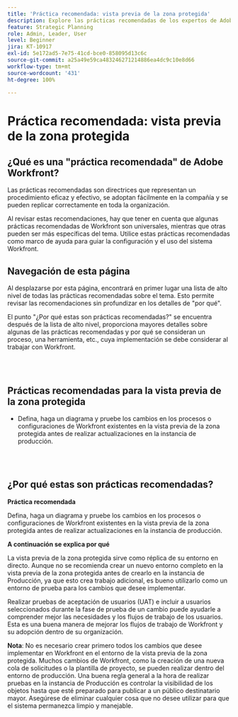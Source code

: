```yaml
---
title: 'Práctica recomendada: vista previa de la zona protegida'
description: Explore las prácticas recomendadas de los expertos de Adobe Workfront sobre la configuración, administración y uso del entorno de la vista previa de la zona protegida para Workfront.
feature: Strategic Planning
role: Admin, Leader, User
level: Beginner
jira: KT-10917
exl-id: 5e172ad5-7e75-41cd-bce0-858095d13c6c
source-git-commit: a25a49e59ca483246271214886ea4dc9c10e8d66
workflow-type: tm+mt
source-wordcount: '431'
ht-degree: 100%

---
```


# Práctica recomendada: vista previa de la zona protegida

## ¿Qué es una &quot;práctica recomendada&quot; de Adobe Workfront?

Las prácticas recomendadas son directrices que representan un procedimiento eficaz y efectivo, se adoptan fácilmente en la compañía y se pueden replicar correctamente en toda la organización.

Al revisar estas recomendaciones, hay que tener en cuenta que algunas prácticas recomendadas de Workfront son universales, mientras que otras pueden ser más específicas del tema. Utilice estas prácticas recomendadas como marco de ayuda para guiar la configuración y el uso del sistema Workfront.

## Navegación de esta página

Al desplazarse por esta página, encontrará en primer lugar una lista de alto nivel de todas las prácticas recomendadas sobre el tema. Esto permite revisar las recomendaciones sin profundizar en los detalles de &quot;por qué&quot;.

El punto &quot;¿Por qué estas son prácticas recomendadas?&quot; se encuentra después de la lista de alto nivel, proporciona mayores detalles sobre algunas de las prácticas recomendadas y por qué se consideran un proceso, una herramienta, etc., cuya implementación se debe considerar al trabajar con Workfront.

</br>
</br>

## Prácticas recomendadas para la vista previa de la zona protegida

* Defina, haga un diagrama y pruebe los cambios en los procesos o configuraciones de Workfront existentes en la vista previa de la zona protegida antes de realizar actualizaciones en la instancia de producción.

</br>
</br>

## ¿Por qué estas son prácticas recomendadas?

**Práctica recomendada**

Defina, haga un diagrama y pruebe los cambios en los procesos o configuraciones de Workfront existentes en la vista previa de la zona protegida antes de realizar actualizaciones en la instancia de producción.

**A continuación se explica por qué**

La vista previa de la zona protegida sirve como réplica de su entorno en directo. Aunque no se recomienda crear un nuevo entorno completo en la vista previa de la zona protegida antes de crearlo en la instancia de Producción, ya que esto crea trabajo adicional, es bueno utilizarlo como un entorno de prueba para los cambios que desee implementar.

Realizar pruebas de aceptación de usuarios (UAT) e incluir a usuarios seleccionados durante la fase de prueba de un cambio puede ayudarle a comprender mejor las necesidades y los flujos de trabajo de los usuarios. Esta es una buena manera de mejorar los flujos de trabajo de Workfront y su adopción dentro de su organización.


**Nota**: No es necesario crear primero todos los cambios que desee implementar en Workfront en el entorno de la vista previa de la zona protegida. Muchos cambios de Workfront, como la creación de una nueva cola de solicitudes o la plantilla de proyecto, se pueden realizar dentro del entorno de producción. Una buena regla general a la hora de realizar pruebas en la instancia de Producción es controlar la visibilidad de los objetos hasta que esté preparado para publicar a un público destinatario mayor. Asegúrese de eliminar cualquier cosa que no desee utilizar para que el sistema permanezca limpio y manejable.

